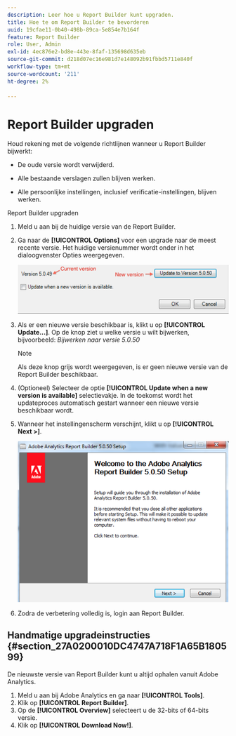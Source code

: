 ```yaml
---
description: Leer hoe u Report Builder kunt upgraden.
title: Hoe te om Report Builder te bevorderen
uuid: 19cfae11-0b40-498b-89ca-5e854e7b164f
feature: Report Builder
role: User, Admin
exl-id: 4ec876e2-bd8e-443e-8faf-135698d635eb
source-git-commit: d218d07ec16e981d7e148092b91fbbd5711e840f
workflow-type: tm+mt
source-wordcount: '211'
ht-degree: 2%

---
```


# Report Builder upgraden

Houd rekening met de volgende richtlijnen wanneer u Report Builder bijwerkt:

* De oude versie wordt verwijderd.

* Alle bestaande verslagen zullen blijven werken.

* Alle persoonlijke instellingen, inclusief verificatie-instellingen, blijven werken.

Report Builder upgraden

1. Meld u aan bij de huidige versie van de Report Builder.
1. Ga naar de **[!UICONTROL Options]** voor een upgrade naar de meest recente versie. Het huidige versienummer wordt onder in het dialoogvenster Opties weergegeven.

   ![Screenshot met het dialoogvenster Opties en de huidige en nieuwe versie.](assets/upgrade.png)

1. Als er een nieuwe versie beschikbaar is, klikt u op **[!UICONTROL Update...]**. Op de knop ziet u welke versie u wilt bijwerken, bijvoorbeeld: *Bijwerken naar versie 5.0.50*

   >[!NOTE]
   >
   >Als deze knop grijs wordt weergegeven, is er geen nieuwe versie van de Report Builder beschikbaar.

1. (Optioneel) Selecteer de optie **[!UICONTROL Update when a new version is available]** selectievakje. In de toekomst wordt het updateproces automatisch gestart wanneer een nieuwe versie beschikbaar wordt.
1. Wanneer het instellingenscherm verschijnt, klikt u op **[!UICONTROL Next >]**.

   ![Screenshot die het scherm van de Opstelling van de Report Builder toont.](assets/setup.png)

1. Zodra de verbetering volledig is, login aan Report Builder.

## Handmatige upgradeinstructies {#section_27A0200010DC4747A718F1A65B180599}

De nieuwste versie van Report Builder kunt u altijd ophalen vanuit Adobe Analytics.

1. Meld u aan bij Adobe Analytics en ga naar **[!UICONTROL Tools]**.
1. Klik op **[!UICONTROL Report Builder]**.
1. Op de **[!UICONTROL Overview]** selecteert u de 32-bits of 64-bits versie.
1. Klik op **[!UICONTROL Download Now!]**.
